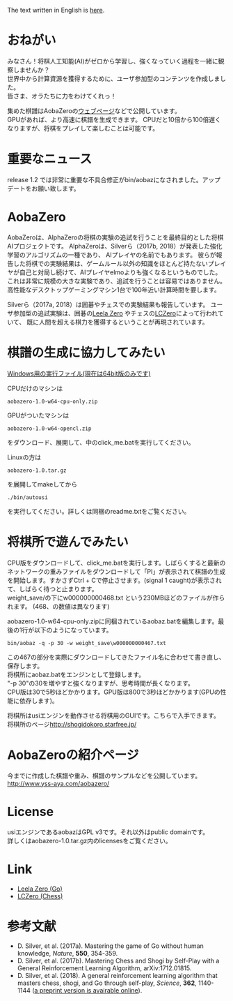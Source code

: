 The text written in English is [here](README_en.md).
# おねがい
みなさん！将棋人工知能(AI)がゼロから学習し、強くなっていく過程を一緒に観察しませんか？  
世界中から計算資源を獲得するために、ユーザ参加型のコンテンツを作成しました。  
皆さま、オラたちに力をわけてくれっ！  

集めた棋譜はAobaZeroの[ウェブページ](http://www.yss-aya.com/aobazero/)などで公開しています。  
GPUがあれば、より高速に棋譜を生成できます。
CPUだと10倍から100倍遅くなりますが、将棋をプレイして楽しむことは可能です。

# 重要なニュース

release 1.2 では非常に重要な不具合修正がbin/aobazになされました。アップデートをお願い致します。


# AobaZero

AobaZeroは、AlphaZeroの将棋の実験の追試を行うことを最終目的とした将棋AIプロジェクトです。
AlphaZeroは、Silverら（2017b, 2018）が発表した強化学習のアルゴリズムの一種であり、
AIプレイヤの名前でもあります。
彼らが報告した将棋での実験結果は、ゲームルール以外の知識をほとんど持たないプレイヤが自己と対局し続けて、AIプレイヤelmoよりも強くなるというものでした。
これは非常に規模の大きな実験であり、追試を行うことは容易ではありません。
高性能なデスクトップゲーミングマシン1台で100年近い計算時間を要します。  
  
Silverら（2017a, 2018）は囲碁やチェスでの実験結果も報告しています。
ユーザ参加型の追試実験は、囲碁の[Leela Zero](https://zero.sjeng.org)
やチェスの[LCZero](https://lczero.org)によって行われていて、
既に人間を超える棋力を獲得するということが再現されています。

# 棋譜の生成に協力してみたい
[Windows用の実行ファイル(現在は64bit版のみです)](https://github.com/kobanium/aoba-zero/releases)

CPUだけのマシンは
```
aobazero-1.0-w64-cpu-only.zip
```
GPUがついたマシンは
```
aobazero-1.0-w64-opencl.zip
```
をダウンロード、展開して、中のclick_me.batを実行してください。

Linuxの方は
```
aobazero-1.0.tar.gz
```
を展開してmakeしてから
```
./bin/autousi
```
を実行してください。詳しくは同梱のreadme.txtをご覧ください。

# 将棋所で遊んでみたい
CPU版をダウンロードして、click_me.batを実行します。しばらくすると最新のネットワークの重みファイルをダウンロードして「PI」が表示されて棋譜の生成を開始します。すかさずCtrl + Cで停止させます。(signal 1 caught)が表示されて、しばらく待つと止まります。  
weight_save/の下にw000000000468.txt という230MBほどのファイルが作られます。
(468、の数値は異なります)

aobazero-1.0-w64-cpu-only.zipに同梱されているaobaz.batを編集します。最後の1行が以下のようになっています。
```
bin/aobaz -q -p 30 -w weight_save\w000000000467.txt
```
この467の部分を実際にダウンロードしてきたファイル名に合わせて書き直し、保存します。  
将棋所にaobaz.batをエンジンとして登録します。  
"-p 30"の30を増やすと強くなりますが、思考時間が長くなります。  
CPU版は30で5秒ほどかかります。GPU版は800で3秒ほどかかります(GPUの性能に依存します)。  
  
将棋所はusiエンジンを動作させる将棋用のGUIです。こちらで入手できます。  
将棋所のページ<http://shogidokoro.starfree.jp/>

# AobaZeroの紹介ページ
今までに作成した棋譜や重み、棋譜のサンプルなどを公開しています。  
<http://www.yss-aya.com/aobazero/>

# License
usiエンジンであるaobazはGPL v3です。それ以外はpublic domainです。  
詳しくはaobazero-1.0.tar.gz内のlicensesをご覧ください。

# Link
 - [Leela Zero (Go)](https://github.com/leela-zero/leela-zero)
 - [LCZero (Chess)](https://github.com/LeelaChessZero/lczero)

# 参考文献
 - D. Silver, et al. (2017a). Mastering the game of Go without human knowledge, *Nature*, **550**, 354-359.
 - D. Silver, et al. (2017b).  Mastering Chess and Shogi by Self-Play with a General Reinforcement Learning Algorithm, arXiv:1712.01815.
 - D. Silver, et al. (2018). A general reinforcement learning algorithm that masters chess, shogi, and Go through self-play, *Science*, **362**, 1140-1144 ([a preprint version is avairable online](https://deepmind.com/documents/260/alphazero_preprint.pdf)).
